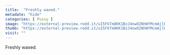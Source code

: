 ```yaml
---
title:  "Freshly waxed."
metadate: "hide"
categories: [ Pussy ]
image: "https://external-preview.redd.it/uI5FkTm8KK1BzJ4nwO2NhWYMcmAjlBcGfnNMEm2rVw4.jpg?auto=webp&s=547306cc3ec30616ffc7208661163cbfa95d6e22"
thumb: "https://external-preview.redd.it/uI5FkTm8KK1BzJ4nwO2NhWYMcmAjlBcGfnNMEm2rVw4.jpg?width=1080&crop=smart&auto=webp&s=135ad2f9e218720925eb2cbfca5fd81debe65c14"
visit: ""
---
```

Freshly waxed.
